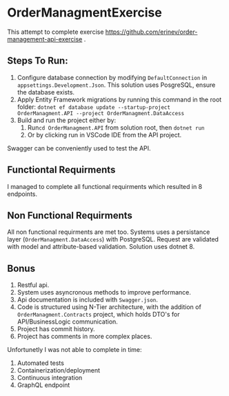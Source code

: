 # OrderManagmentExercise
This attempt to complete exercise https://github.com/erinev/order-management-api-exercise .

## Steps To Run:
1. Configure database connection by modifying `DefaultConnection` in `appsettings.Development.Json`. This solution uses PosgreSQL, ensure the database exists.
2. Apply Entity Framework migrations by running this command in the root folder: `dotnet ef database update --startup-project OrderManagment.API --project OrderManagment.DataAccess`
3. Build and run the project either by:
   1. Run`cd OrderManagment.API` from solution root, then `dotnet run`
   2. Or by clicking run in VSCode IDE from the API project.

Swagger can be conveniently used to test the API.

## Functiontal Requirments
I managed to complete all functional requirments which resulted in 8 endpoints.

## Non Functional Requirments
All non functional requirments are met too.
Systems uses a persistance layer (`OrderManagment.DataAccess`) with PostgreSQL.
Request are validated with model and attribute-based validation.
Solution uses dotnet 8.

## Bonus
1. Restful api.
2. System uses asyncronous methods to improve performance.
3. Api documentation is included with `Swagger.json`.
4. Code is structured using N-Tier architecture, with the addition of `OrderManagment.Contracts` project, which holds DTO's for API/BusinessLogic communication.
5. Project has commit history.
6. Project has comments in more complex places.

Unfortunetly I was not able to complete in time:
1. Automated tests
2. Containerization/deployment
3. Continuous integration
4. GraphQL endpoint
